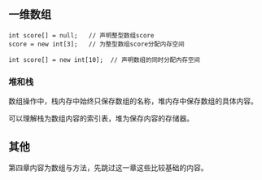 ## 一维数组

```
int score[] = null;   // 声明整型数组score
score = new int[3];   // 为整型数组score分配内存空间

int score[] = new int[10];  // 声明数组的同时分配内存空间
```

### 堆和栈

数组操作中，栈内存中始终只保存数组的名称，堆内存中保存数组的具体内容。

可以理解栈为数组内容的索引表，堆为保存内容的存储器。

## 其他

第四章内容为数组与方法，先跳过这一章这些比较基础的内容。

